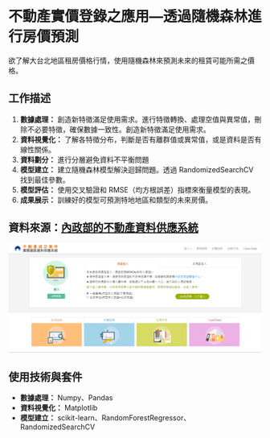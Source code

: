 # 不動產實價登錄之應用—透過隨機森林進行房價預測
欲了解大台北地區租房價格行情，使用隨機森林來預測未來的租賃可能所需之價格。

## 工作描述
1. **數據處理：** 創造新特徵滿足使用需求。進行特徵轉換、處理空值與異常值，刪除不必要特徵，確保數據一致性。創造新特徵滿足使用需求。
2. **資料視覺化：** 了解各特徵分布，判斷是否有離群值或異常值，或是資料是否有線性關係。
3. **資料劃分：** 進行分層避免資料不平衡問題
4. **模型建立：** 建立隨機森林模型解決迴歸問題。透過 RandomizedSearchCV 找到最佳參數。
5. **模型評估：** 使用交叉驗證和 RMSE（均方根誤差）指標來衡量模型的表現。
6. **成果展示：** 訓練好的模型可預測特地地區和類型的未來房價。 

## 資料來源：[內政部的不動產資料供應系統](https://plvr.land.moi.gov.tw/Login_input?authfailed=true#)
![不動產資料供應系統](photo/不動產資料供應系統.png)

## 使用技術與套件
- **數據處理：** Numpy、Pandas
- **資料視覺化：** Matplotlib
- **模型建立：** scikit-learn、RandomForestRegressor、RandomizedSearchCV


